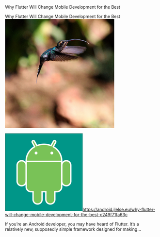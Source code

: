 Why Flutter Will Change Mobile Development for the Best

Why Flutter Will Change Mobile Development for the Best
![](../_resources/dda2337776bca18f1d05e27951ac7e8b.png)

![](../_resources/b9101efa04ae3012d2b3079757d26e56.png)https://android.jlelse.eu/why-flutter-will-change-mobile-development-for-the-best-c249f71fa63c

If you’re an Android developer, you may have heard of Flutter. It’s a relatively new, supposedly simple framework designed for making…